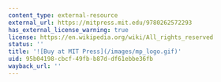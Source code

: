 ```yaml
---
content_type: external-resource
external_url: https://mitpress.mit.edu/9780262572293
has_external_license_warning: true
license: https://en.wikipedia.org/wiki/All_rights_reserved
status: ''
title: '![Buy at MIT Press](/images/mp_logo.gif)'
uid: 95b04198-cbcf-49fb-b87d-df61ebbe36fb
wayback_url: ''
---
```


